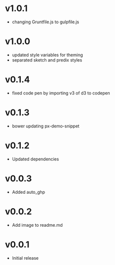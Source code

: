
v1.0.1
==================
* changing Gruntfile.js to gulpfile.js

v1.0.0
==================
* updated style variables for theming
* separated sketch and predix styles

v0.1.4
==================
* fixed code pen by importing v3 of d3 to codepen

v0.1.3
==================
* bower updating px-demo-snippet

v0.1.2
==================
* Updated dependencies

v0.0.3
==================
* Added auto_ghp

v0.0.2
==================
* Add image to readme.md

v0.0.1
==================
* Initial release
